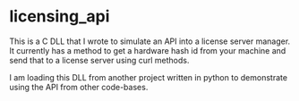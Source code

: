 # licensing_api

This is a C DLL that I wrote to simulate an API into a license server manager. It currently has a method to get a hardware hash id from your machine and send that to a license server using curl methods.

I am loading this DLL from another project written in python to demonstrate using the API from other code-bases. 
